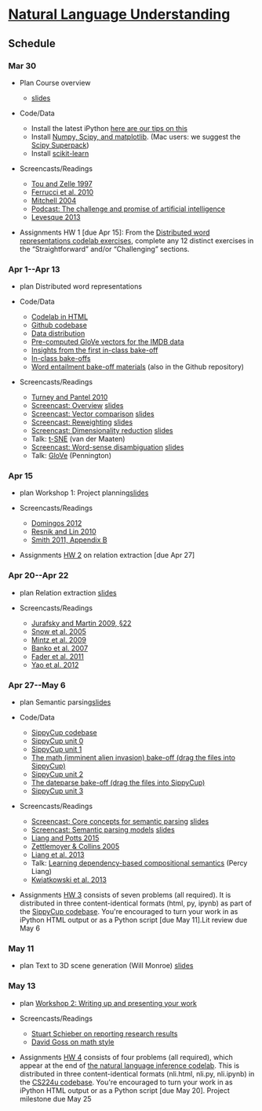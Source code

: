 # [Natural Language Understanding](http://web.stanford.edu/class/cs224u/index.html)

## Schedule

### Mar 30
+ Plan
Course overview  
  + [slides](http://web.stanford.edu/class/cs224u/materials/cs224u-2015-intro.pdf)

+ Code/Data
  + Install the latest iPython [here are our tips on this](http://web.stanford.edu/class/cs224u/materials/installing-ipython.txt)
  + Install [Numpy, Scipy, and matplotlib](http://www.scipy.org/install.html). (Mac users: we suggest the [Scipy Superpack](http://stronginference.com/ScipySuperpack/))
  + Install [scikit-learn](http://scikit-learn.org/)

+ Screencasts/Readings
  + [Tou and Zelle 1997](http://www.aaai.org/ojs/index.php/aimagazine/article/view/1321)
  + [Ferrucci et al. 2010](http://web.stanford.edu/class/cs224u/restricted/ferrucci.pdf)
  + [Mitchell 2004](http://www.ai.rutgers.edu/aaai25/mitchell.htm)
  + [Podcast: The challenge and promise of artificial intelligence](http://www.kqed.org/a/radiospecials/R201111302000)
  + [Levesque 2013](http://www.cs.toronto.edu/~hector/Papers/ijcai-13-paper.pdf)

+ Assignments
HW 1 [due Apr 15]: From the [Distributed word representations codelab exercises](https://web.stanford.edu/class/cs224u/materials/distributedwordreps.html#Exercises), complete any 12 distinct exercises in the “Straightforward” and/or “Challenging” sections.

### Apr 1--Apr 13
+ plan
Distributed word representations

+ Code/Data
  + [Codelab in HTML](http://web.stanford.edu/class/cs224u/materials/distributedwordreps.html)
  + [Github codebase](https://github.com/cgpotts/cs224u)
  + [Data distribution](http://web.stanford.edu/class/cs224u/data/distributedwordreps-data.zip)
  + [Pre-computed GloVe vectors for the IMDB data](http://web.stanford.edu/class/cs224u/materials/imdb-glove.pickle)
  + [Insights from the first in-class bake-off](https://docs.google.com/document/d/14HkgUPdygIkJmTA4Vj2dDCi38-pF8R84TEtIojpf94o/edit?usp=sharing)
  + [In-class bake-offs](http://web.stanford.edu/class/cs224u/materials/cs224u-2015-wordrep-bakeoffs.pdf)
  + [Word entailment bake-off materials](http://web.stanford.edu/class/cs224u/materials/wordentail.zip) (also in the Github repository)

+ Screencasts/Readings
  + [Turney and Pantel 2010](http://www.jair.org/media/2934/live-2934-4846-jair.pdf)
  + [Screencast: Overview](https://youtu.be/gtuhPq0Xyno) [slides](http://web.stanford.edu/class/cs224u/materials/cs224u-2015-vsm-overview.pdf)
  + [Screencast: Vector comparison](https://youtu.be/LYH93YnhuyQ) [slides](http://web.stanford.edu/class/cs224u/materials/cs224u-2015-vsm-veccompare.pdf)
  + [Screencast: Reweighting](https://youtu.be/WFySbJ3FGcM) [slides](http://web.stanford.edu/class/cs224u/materials/cs224u-2015-vsm-weighting.pdf)
  + [Screencast: Dimensionality reduction](https://youtu.be/qSA9v7ZkC7Q) [slides](http://web.stanford.edu/class/cs224u/materials/cs224u-2015-vsm-disambiguation.pdf)
  + Talk: [t-SNE](https://www.youtube.com/watch?v=RJVL80Gg3lA) (van der Maaten)
  + [Screencast: Word-sense disambiguation](https://youtu.be/DEMn10hzXX4) [slides](http://web.stanford.edu/class/cs224u/materials/cs224u-2015-vsm-disambiguation.pdf)
  + Talk: [GloVe](https://www.youtube.com/watch?v=RyTpzZQrHCs) (Pennington)

### Apr 15
+ plan
Workshop 1: Project planning[slides](http://web.stanford.edu/class/cs224u/materials/cs224u-2015-workshop-1.pdf)

+ Screencasts/Readings
  + [Domingos 2012](http://dl.acm.org/citation.cfm?id=2347755)
  + [Resnik and Lin 2010](http://www.cs.colorado.edu/~jbg/teaching/CMSC_773_2012/reading/evaluation.pdf)
  + [Smith 2011, Appendix B](http://web.stanford.edu/class/cs224u/restricted/smith-11-appendix-b.pdf)

+ Assignments
[HW 2](http://web.stanford.edu/class/cs224u/hw/hw2/) on relation extraction [due Apr 27]

### Apr 20--Apr 22
+ plan
Relation extraction [slides](http://web.stanford.edu/class/cs224u/materials/cs224u-2015-relation-extraction.pdf)

+ Screencasts/Readings
  + [Jurafsky and Martin 2009, §22](https://weblogin.stanford.edu/login/?RT=Vdvx8yDGTEDr1kRwv91uKFZPCxQkv9353YZvu7BUfL5uSzKe6jCSaOYDty0cepBkCZty41qS2s/nDmCILx7Iekg/18YdZWFFilpnLf5ELqzYL6JZX3qPywL1d2KljZYfBRKkVlsvupbo5V9QCSeIdJ18hj4yTr2jTAadUsCBvwCLVymv0vkJBtAdl7wMigcBFCam2Or3h0Vphh/coTlMCKik//6fOp4ZIRL7cBjGoPcxt1l2LtbCcM+so2e/9XxkrvGgH2yXyQjTNN3OEH9ab5ZwoBtPQOp0a6ds7eaZrVEoDc70NqWooD7+AEI50LA40zcQwA==;ST=Vdq9t4tqnxQWcYdDvbwGTbrCNLUPOqZt5NEu5WbKcyJNHDU6Z6ubLrYnLtjnnP51E9IODj1leiBW7VSiiwGU7DAsO/N1HFOFvCrqDDoHzDpAydMP39IcVxhKk7cylp6bc3l0XFqVB9fnyLYGYBQlPJFTUAGBtvQ6FolPzLCUJd+w1x1z4mumnyVtIdMXmodI+ZQ55A==)
  + [Snow et al. 2005](http://ai.stanford.edu/~rion/papers/hypernym_nips05.pdf)
  + [Mintz et al. 2009](http://www.aclweb.org/anthology/P/P09/P09-1113.pdf)
  + [Banko et al. 2007](https://www.aaai.org/Papers/IJCAI/2007/IJCAI07-429.pdf)
  + [Fader et al. 2011](http://aclweb.org/anthology/D/D11/D11-1142.pdf)
  + [Yao et al. 2012](http://aclweb.org/anthology/P/P12/P12-1075.pdf)

### Apr 27--May 6
+ plan
Semantic parsing[slides](http://web.stanford.edu/class/cs224u/materials/cs224u-2015-intro-semparse.pdf)

+ Code/Data
  + [SippyCup codebase](http://www.github.com/wcmac/sippycup)
  + [SippyCup unit 0](http://nbviewer.ipython.org/github/wcmac/sippycup/blob/master/sippycup-unit-0.ipynb)
  + [SippyCup unit 1](http://nbviewer.ipython.org/github/wcmac/sippycup/blob/master/sippycup-unit-1.ipynb)
  + [The math (imminent alien invasion) bake-off (drag the files into SippyCup)](http://web.stanford.edu/class/cs224u/materials/mathbake.zip)
  + [SippyCup unit 2](http://nbviewer.ipython.org/github/wcmac/sippycup/blob/master/sippycup-unit-2.ipynb)
  + [The dateparse bake-off (drag the files into SippyCup)](http://web.stanford.edu/class/cs224u/materials/dateparse.zip)
  + [SippyCup unit 3](http://nbviewer.ipython.org/github/wcmac/sippycup/blob/master/sippycup-unit-3.ipynb)

+ Screencasts/Readings
  + [Screencast: Core concepts for semantic parsing](https://youtu.be/me_nXHMcuWA) [slides](http://web.stanford.edu/class/cs224u/materials/cs224u-2015-compsemlearn-concepts.pdf)
  + [Screencast: Semantic parsing models](https://youtu.be/fP7eAoPb3r8) [slides](http://web.stanford.edu/class/cs224u/materials/cs224u-2015-compsemlearn-approaches.pdf)
  + [Liang and Potts 2015](http://www.annualreviews.org/doi/abs/10.1146/annurev-linguist-030514-125312)
  + [Zettlemoyer & Collins 2005](http://homes.cs.washington.edu/~lsz/papers/zc-uai05.pdf)
  + [Liang et al. 2013](http://aclweb.org/anthology/J/J13/J13-2005.pdf)
  + Talk: [Learning dependency-based compositional semantics](https://youtu.be/z4XCjlCeGkQ) (Percy Liang)
  + [Kwiatkowski et al. 2013](http://www.aclweb.org/anthology/D13-1161.pdf)

+ Assignments
[HW 3](http://nbviewer.ipython.org/github/wcmac/sippycup/blob/master/homework3.ipynb) consists of seven problems (all required). It is distributed in three content-identical formats (html, py, ipynb) as part of the [SippyCup codebase](http://www.github.com/wcmac/sippycup). You're encouraged to turn your work in as iPython HTML output or as a Python script [due May 11].Lit review due May 6

### May 11
+ plan
Text to 3D scene generation (Will Monroe) [slides](http://web.stanford.edu/class/cs224u/materials/cs224u-2015-text2scene.pdf)

### May 13
+ plan
[Workshop 2: Writing up and presenting your work](http://web.stanford.edu/class/cs224u/materials/cs224u-2015-presenting.pdf)

+ Screencasts/Readings
  + [Stuart Schieber on reporting research results](http://web.stanford.edu/class/cs224u/slides/schieber-writing.pdf)
  + [David Goss on math style](http://www.math.osu.edu/~goss.3/hint.pdf)

+ Assignments
[HW 4](http://nbviewer.ipython.org/github/cgpotts/cs224u/blob/master/nli.html#Homework-4) consists of four problems (all required), which appear at the end of [the natural language inference codelab](http://nbviewer.ipython.org/github/cgpotts/cs224u/blob/master/nli.html). This is distributed in three content-identical formats (nli.html, nli.py, nli.ipynb) in the [CS224u codebase](https://github.com/cgpotts/cs224u/). You're encouraged to turn your work in as iPython HTML output or as a Python script [due May 20].
Project milestone due May 25


